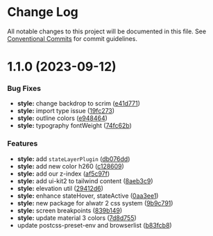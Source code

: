# Change Log

All notable changes to this project will be documented in this file.
See [Conventional Commits](https://conventionalcommits.org) for commit guidelines.

# 1.1.0 (2023-09-12)

### Bug Fixes

* **style:** change backdrop to scrim ([e41d771](https://github.com/AliMD/alwatr/commit/e41d771082933b39035bb91b1fbc6486f4d803a7))
* **style:** import type issue ([19fc273](https://github.com/AliMD/alwatr/commit/19fc273310c2e32beb1d48224bcebb9f1dd75153))
* **style:** outline colors ([e948464](https://github.com/AliMD/alwatr/commit/e9484640b2b11ad2e010fcad2b729efb5e0eeb39))
* **style:** typography fontWeight ([74fc62b](https://github.com/AliMD/alwatr/commit/74fc62b6bbb009090c58bde3db9bfa841fa0131c))

### Features

* **style:** add `stateLayerPlugin` ([db076dd](https://github.com/AliMD/alwatr/commit/db076dd5f3af851e5eac3e1c68d7b1e2cb7cbc0d))
* **style:** add new color h260 ([c128609](https://github.com/AliMD/alwatr/commit/c128609963df0aba508f239799ef8c52ea066c40))
* **style:** add our z-index ([af5c97f](https://github.com/AliMD/alwatr/commit/af5c97f6f9fb439ec414e903497f416ddd2a76de))
* **style:** add ui-kit2 to tailwind content ([8aeb3c9](https://github.com/AliMD/alwatr/commit/8aeb3c90df1e87c1d7e128a0b50662727417e679))
* **style:** elevation util ([29412d6](https://github.com/AliMD/alwatr/commit/29412d6541ce63e2dbf4078a81b308c1b7a6020c))
* **style:** enhance stateHover, stateActive ([0aa3ee1](https://github.com/AliMD/alwatr/commit/0aa3ee1ed13183921aed058502fd961f2902e676))
* **style:** new package for alwatr 2 css system ([9b9c791](https://github.com/AliMD/alwatr/commit/9b9c791570f23ec14d724528b5173cfe93a5e46b))
* **style:** screen breakpoints ([839b149](https://github.com/AliMD/alwatr/commit/839b14951665fbb109a46713d528e0070da46e4e))
* **style:** update material 3 colors ([7d8d755](https://github.com/AliMD/alwatr/commit/7d8d75557d927d045889a3463562e50093edbbdc))
* update postcss-preset-env and browserlist ([b83fcb8](https://github.com/AliMD/alwatr/commit/b83fcb8e7d3f9cfa41f6e846444591642d7ebe6c))
